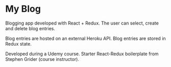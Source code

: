 # My Blog

Blogging app developed with React + Redux.
The user can select, create and delete blog entries.

Blog entries are hosted on an external Heroku API.
Blog entries are stored in Redux state.

Developed during a Udemy course.
Starter React-Redux boilerplate from Stephen Grider (course instructor).
